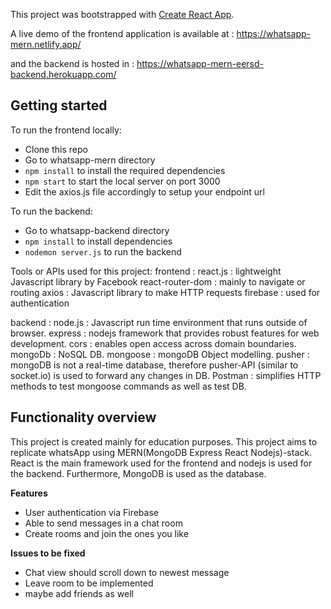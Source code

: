 This project was bootstrapped with [Create React App](https://github.com/facebook/create-react-app).

A live demo of the frontend application is available at :
https://whatsapp-mern.netlify.app/

and the backend is hosted in :
https://whatsapp-mern-eersd-backend.herokuapp.com/

## Getting started

To run the frontend locally:

- Clone this repo
- Go to whatsapp-mern directory
- `npm install` to install the required dependencies
- `npm start` to start the local server on port 3000
- Edit the axios.js file accordingly to setup your endpoint url

To run the backend:
- Go to whatsapp-backend directory
- `npm install` to install dependencies
- `nodemon server.js` to run the backend

Tools or APIs used for this project:
frontend :
react.js : lightweight Javascript library by Facebook
react-router-dom : mainly to navigate or routing
axios : Javascript library to make HTTP requests
firebase : used for authentication


backend :
node.js : Javascript run time environment that runs outside of browser.
express : nodejs framework that provides robust features for web development.
cors : enables open access across domain boundaries.
mongoDb : NoSQL DB.
mongoose : mongoDB Object modelling.
pusher : mongoDB is not a real-time database, therefore pusher-API (similar to socket.io) is used to forward any changes in DB. 
Postman : simplifies HTTP methods to test mongoose commands as well as test DB.


## Functionality overview

This project is created mainly for education purposes. This project aims to replicate whatsApp using MERN(MongoDB Express React Nodejs)-stack. React is the main framework used for the frontend and nodejs is used for the backend. Furthermore, MongoDB is used as the database. 

**Features**

- User authentication via Firebase
- Able to send messages in a chat room
- Create rooms and join the ones you like

**Issues to be fixed**

- Chat view should scroll down to newest message
- Leave room to be implemented
- maybe add friends as well
